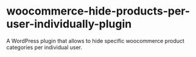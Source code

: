 # woocommerce-hide-products-per-user-individually-plugin
A WordPress plugin that allows to hide specific woocommerce product categories per individual user.
